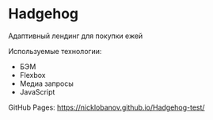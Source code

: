 # Hadgehog 

Адаптивный лендинг для покупки ежей 

Используемые технологии: 
* БЭМ
* Flexbox 
* Медиа запросы  
* JavaScript  

GitHub Pages:  https://nicklobanov.github.io/Hadgehog-test/ 
